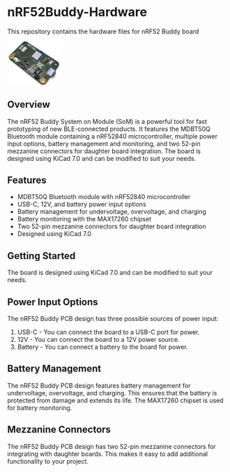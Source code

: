 # nRF52Buddy-Hardware
This repository contains the hardware files for nRF52 Buddy board

<img src="images/nRF52Buddy_Render3.png" alt="nRF52 Buddy PCB" width="25%">

## Overview

The nRF52 Buddy System on Module (SoM) is a powerful tool for fast prototyping of new BLE-connected products. It features the MDBT50Q Bluetooth module containing a nRF52840 microcontroller, multiple power input options, battery management and monitoring, and two 52-pin mezzanine connectors for daughter board integration. The board is designed using KiCad 7.0 and can be modified to suit your needs.

## Features

* MDBT50Q Bluetooth module with nRF52840 microcontroller
* USB-C, 12V, and battery power input options
* Battery management for undervoltage, overvoltage, and charging
* Battery monitoring with the MAX17260 chipset
* Two 52-pin mezzanine connectors for daughter board integration
* Designed using KiCad 7.0

## Getting Started

The board is designed using KiCad 7.0 and can be modified to suit your needs.

## Power Input Options

The nRF52 Buddy PCB design has three possible sources of power input:

1. USB-C - You can connect the board to a USB-C port for power.
2. 12V - You can connect the board to a 12V power source.
3. Battery - You can connect a battery to the board for power.

## Battery Management

The nRF52 Buddy PCB design features battery management for undervoltage, overvoltage, and charging. This ensures that the battery is protected from damage and extends its life. The MAX17260 chipset is used for battery monitoring.

## Mezzanine Connectors

The nRF52 Buddy PCB design has two 52-pin mezzanine connectors for integrating with daughter boards. This makes it easy to add additional functionality to your project.




